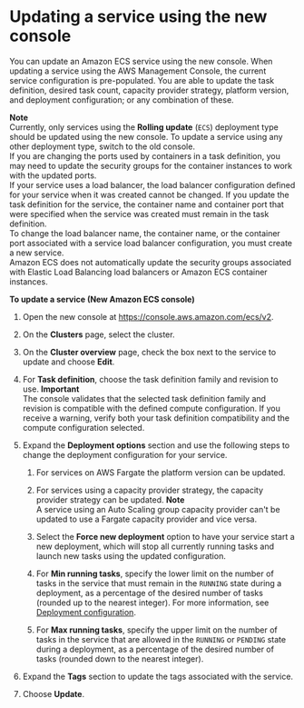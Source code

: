 # Updating a service using the new console<a name="update-service-console-v2"></a>

You can update an Amazon ECS service using the new console\. When updating a service using the AWS Management Console, the current service configuration is pre\-populated\. You are able to update the task definition, desired task count, capacity provider strategy, platform version, and deployment configuration; or any combination of these\.

**Note**  
Currently, only services using the **Rolling update** \(`ECS`\) deployment type should be updated using the new console\. To update a service using any other deployment type, switch to the old console\.  
If you are changing the ports used by containers in a task definition, you may need to update the security groups for the container instances to work with the updated ports\.  
If your service uses a load balancer, the load balancer configuration defined for your service when it was created cannot be changed\. If you update the task definition for the service, the container name and container port that were specified when the service was created must remain in the task definition\.  
To change the load balancer name, the container name, or the container port associated with a service load balancer configuration, you must create a new service\.  
Amazon ECS does not automatically update the security groups associated with Elastic Load Balancing load balancers or Amazon ECS container instances\.

**To update a service \(New Amazon ECS console\)**

1. Open the new console at [https://console\.aws\.amazon\.com/ecs/v2](https://console.aws.amazon.com/ecs/v2)\.

1. On the **Clusters** page, select the cluster\.

1. On the **Cluster overview** page, check the box next to the service to update and choose **Edit**\.

1. For **Task definition**, choose the task definition family and revision to use\.
**Important**  
The console validates that the selected task definition family and revision is compatible with the defined compute configuration\. If you receive a warning, verify both your task definition compatibility and the compute configuration selected\.

1. Expand the **Deployment options** section and use the following steps to change the deployment configuration for your service\.

   1. For services on AWS Fargate the platform version can be updated\.

   1. For services using a capacity provider strategy, the capacity provider strategy can be updated\.
**Note**  
A service using an Auto Scaling group capacity provider can't be updated to use a Fargate capacity provider and vice versa\.

   1. Select the **Force new deployment** option to have your service start a new deployment, which will stop all currently running tasks and launch new tasks using the updated configuration\.

   1. For **Min running tasks**, specify the lower limit on the number of tasks in the service that must remain in the `RUNNING` state during a deployment, as a percentage of the desired number of tasks \(rounded up to the nearest integer\)\. For more information, see [Deployment configuration](https://docs.aws.amazon.com/AmazonECS/latest/developerguide/service_definition_parameters.html#sd-deploymentconfiguration)\.

   1. For **Max running tasks**, specify the upper limit on the number of tasks in the service that are allowed in the `RUNNING` or `PENDING` state during a deployment, as a percentage of the desired number of tasks \(rounded down to the nearest integer\)\.

1. Expand the **Tags** section to update the tags associated with the service\.

1. Choose **Update**\.